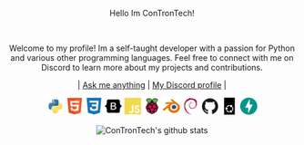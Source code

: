 <p align="center">Hello Im ConTronTech!</p>
<br />

<p align="center">Welcome to my profile! Im a self-taught developer with a passion for Python and various other programming languages. Feel free to connect with me on Discord to learn more about my projects and contributions.</p>

<p align="center">
|
  <a href="https://github.com/ConTronTech/ConTronTech/issues">Ask me anything</a> |
  <a href="https://discordapp.com/users/503706589811965953">My Discord profile</a> |
</p>

<p align="center">
  <code><img height="30" alt="Python" src="https://github.com/devicons/devicon/blob/master/icons/python/python-original.svg"></code>
  <code><img height="30" alt="Html" src="https://github.com/devicons/devicon/blob/master/icons/html5/html5-original.svg"></code>
  <code><img height="30" alt="css" src="https://github.com/devicons/devicon/blob/master/icons/css3/css3-plain.svg"></code>
  <code><img height="30" alt="bootstrap" src="https://github.com/devicons/devicon/blob/master/icons/bootstrap/bootstrap-plain.svg"></code>
  <code><img height="30" alt="Javascript" src="https://github.com/devicons/devicon/blob/master/icons/javascript/javascript-plain.svg"></code>
  <code><img height="30" alt="RaspberryPi" src="https://github.com/devicons/devicon/blob/master/icons/raspberrypi/raspberrypi-original.svg"></code>
  <code><img height="30" alt="Blender" src="https://github.com/devicons/devicon/blob/master/icons/blender/blender-original.svg"></code>
  <code><img height="30" alt="Debian" src="https://github.com/devicons/devicon/blob/master/icons/debian/debian-plain.svg"></code>
  <code><img height="30" alt="GitHub" src="https://github.com/devicons/devicon/blob/master/icons/github/github-original.svg"></code>
  <code><img height="30" alt="Ubuntu" src="https://github.com/devicons/devicon/blob/master/icons/ubuntu/ubuntu-plain.svg"></code>
  <code><img height="30" alt="FastAPI" src="https://github.com/devicons/devicon/blob/master/icons/fastapi/fastapi-original.svg"></code>
</p>

<p align="center">
  <img align="center" src="https://github-readme-stats.vercel.app/api?username=ConTronTech&show_icons=true&theme=radical" alt="ConTronTech's github stats" /></a>
</p>
